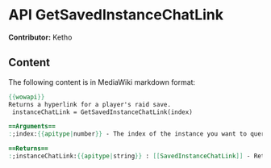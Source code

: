 # API GetSavedInstanceChatLink

**Contributor:** Ketho

## Content

The following content is in MediaWiki markdown format:

```mediawiki
{{wowapi}}
Returns a hyperlink for a player's raid save.
 instanceChatLink = GetSavedInstanceChatLink(index)

==Arguments==
:;index:{{apitype|number}} - The index of the instance you want to query.

==Returns==
:;instanceChatLink:{{apitype|string}} : [[SavedInstanceChatLink]] - Returns nil if instance there is nothing to link at the index.
```